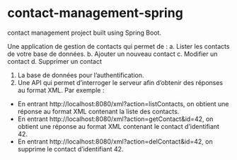 # contact-management-spring
contact management project built using Spring Boot.

Une application de gestion de contacts qui permet de :
a. Lister les contacts de votre base de données.
b. Ajouter un nouveau contact
c. Modifier un contact
d. Supprimer un contact

1. La base de données pour l’authentification.
2. Une API qui permet d’interroger le serveur afin d’obtenir des réponses au format XML. Par exemple :
- En entrant http://localhost:8080/xml?action=listContacts, on obtient une réponse au format XML contenant la liste des contacts.
- En entrant http://localhost:8080/xml?action=getContact&id=42, on obtient une réponse au format XML contenant le contact d’identifiant 42.
- En entrant http://localhost:8080/xml?action=delContact&id=42, on supprime le contact d’identifiant 42.
